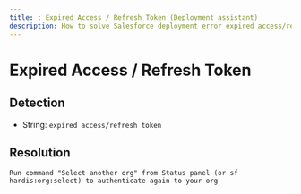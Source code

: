 ```yaml
---
title: : Expired Access / Refresh Token (Deployment assistant)
description: How to solve Salesforce deployment error expired access/refresh token
---
```

<!-- markdownlint-disable MD013 -->
# Expired Access / Refresh Token

## Detection

- String: `expired access/refresh token`

## Resolution

```shell
Run command "Select another org" from Status panel (or sf hardis:org:select) to authenticate again to your org
```
